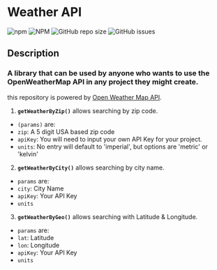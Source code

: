 # Weather API

![npm](https://img.shields.io/npm/v/@alisherbegmatov/date-lib)
![NPM](https://img.shields.io/npm/l/@alisherbegmatov/date-lib)
![GitHub repo size](https://img.shields.io/github/repo-size/alisherbegmatov/date-lib)
![GitHub issues](https://img.shields.io/github/issues/alisherbegmatov/date-lib)

## Description

### A library that can be used by anyone who wants to use the OpenWeatherMap API in any project they might create.

this repository is powered by [Open Weather Map API](https://openweathermap.org).

1. **`getWeatherByZip()`** allows searching by zip code.

- `(params)` are:
- `zip`: A 5 digit USA based zip code
- `apiKey`: You will need to input your own API Key for your project.
- `units`: No entry will default to 'imperial', but options are 'metric' or 'kelvin'

2. **`getWeatherByCity()`** allows searching by city name.

- `params` are:
- `city`: City Name
- `apiKey`: Your API Key
- `units`

3. **`getWeatherByGeo()`** allows searching with Latitude & Longitude.

- `params` are:
- `lat`: Latitude
- `lon`: Longitude
- `apiKey`: Your API Key
- `units`
 
